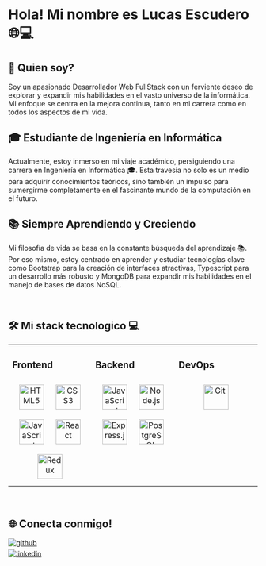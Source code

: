 # Hola! Mi nombre es Lucas Escudero 🌐💻  
## 🚀 Quien soy?
  
Soy un apasionado Desarrollador Web FullStack con un ferviente deseo de explorar y expandir mis habilidades en el vasto universo de la informática. Mi enfoque se centra en la mejora continua, tanto en mi carrera como en todos los aspectos de mi vida.

## 🎓 Estudiante de Ingeniería en Informática

Actualmente, estoy inmerso en mi viaje académico, persiguiendo una carrera en Ingeniería en Informática 🎓. Esta travesía no solo es un medio para adquirir conocimientos teóricos, sino también un impulso para sumergirme completamente en el fascinante mundo de la computación en el futuro.

## 📚 Siempre Aprendiendo y Creciendo

Mi filosofía de vida se basa en la constante búsqueda del aprendizaje 📚. Por eso mismo, estoy centrado en aprender y estudiar tecnologías clave como Bootstrap para la creación de interfaces atractivas, Typescript para un desarrollo más robusto y MongoDB para expandir mis habilidades en el manejo de bases de datos NoSQL.
  

<br/>  

## 🛠️ Mi stack tecnologico 💻
<table><tr><td valign="top" width="33%">



### Frontend  
<div align="center">  
<a href="https://en.wikipedia.org/wiki/HTML5" target="_blank"><img style="margin: 10px" src="https://profilinator.rishav.dev/skills-assets/html5-original-wordmark.svg" alt="HTML5" height="50" /></a>  
<a href="https://www.w3schools.com/css/" target="_blank"><img style="margin: 10px" src="https://profilinator.rishav.dev/skills-assets/css3-original-wordmark.svg" alt="CSS3" height="50" /></a>  
<a href="https://www.javascript.com/" target="_blank"><img style="margin: 10px" src="https://profilinator.rishav.dev/skills-assets/javascript-original.svg" alt="JavaScript" height="50" /></a>  
<a href="https://reactjs.org/" target="_blank"><img style="margin: 10px" src="https://profilinator.rishav.dev/skills-assets/react-original-wordmark.svg" alt="React" height="50" /></a>  
<a href="https://redux.js.org/" target="_blank"><img style="margin: 10px" src="https://profilinator.rishav.dev/skills-assets/redux-original.svg" alt="Redux" height="50" /></a>  
</div>

</td><td valign="top" width="33%">



### Backend  
<div align="center">  
<a href="https://www.javascript.com/" target="_blank"><img style="margin: 10px" src="https://profilinator.rishav.dev/skills-assets/javascript-original.svg" alt="JavaScript" height="50" /></a>  
<a href="https://nodejs.org/" target="_blank"><img style="margin: 10px" src="https://profilinator.rishav.dev/skills-assets/nodejs-original-wordmark.svg" alt="Node.js" height="50" /></a>  
<a href="https://expressjs.com/" target="_blank"><img style="margin: 10px" src="https://profilinator.rishav.dev/skills-assets/express-original-wordmark.svg" alt="Express.js" height="50" /></a>  
<a href="https://www.postgresql.org/" target="_blank"><img style="margin: 10px" src="https://profilinator.rishav.dev/skills-assets/postgresql-original-wordmark.svg" alt="PostgreSQL" height="50" /></a>  
</div>

</td><td valign="top" width="33%">



### DevOps  
<div align="center">  
<a href="https://github.com/" target="_blank"><img style="margin: 10px" src="https://profilinator.rishav.dev/skills-assets/git-scm-icon.svg" alt="Git" height="50" /></a>  
</div>

</td></tr></table>  

<br/>   

## 🌐 Conecta conmigo!
<div align="left">
<a href="https://github.com/LucasAEscudero" target="_blank">
<img src=https://img.shields.io/badge/github-%2324292e.svg?&style=for-the-badge&logo=github&logoColor=white alt=github style="margin-bottom: 5px;" />
</a> <br/>
<a href="https://linkedin.com/in/lucas-escudero-54195322b" target="_blank">
<img src=https://img.shields.io/badge/linkedin-%231E77B5.svg?&style=for-the-badge&logo=linkedin&logoColor=white alt=linkedin style="margin-bottom: 5px;" />
</a>
</div>  

